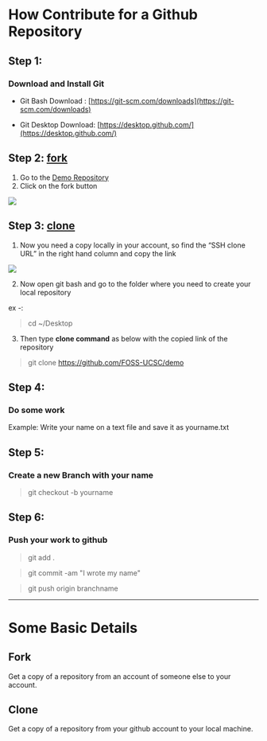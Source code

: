 # How Contribute for a Github Repository

## Step 1:

### Download and Install Git

* Git Bash Download : [https://git-scm.com/downloads](https://git-scm.com/downloads)

* Git Desktop Download: [https://desktop.github.com/](https://desktop.github.com/)

## Step 2: [fork](#fork)

1. Go to the [Demo Repository](https://github.com/FOSS-UCSC/demo)
2. Click on the fork button 

![](https://image.ibb.co/fD4M7p/Capture.png)

## Step 3: [clone](#clone)
1. Now you need a copy locally in your account, so find the “SSH clone URL” in the right hand column and copy the link

![](https://github.com/FOSS-UCSC/demo/blob/master/Assets/Capture01.PNG)

2. Now open git bash and go to the folder where you need to create your local repository

ex -:
> cd ~/Desktop

3. Then type **clone command** as below with the copied link of the repository
> git clone https://github.com/FOSS-UCSC/demo
 

## Step 4:

### Do some work

Example: Write your name on a text file and save it as yourname.txt

## Step 5:

### Create a new Branch with your name

> git checkout -b yourname
 
## Step 6:

### Push your work to github

> git add .

> git commit -am "I wrote my name"

> git push origin branchname

--------------------------------------------------------------------------------
# Some Basic Details

## Fork
Get a copy of a repository from an account of someone else to your account.

## Clone
Get a copy of a repository from your github account to your local machine.
